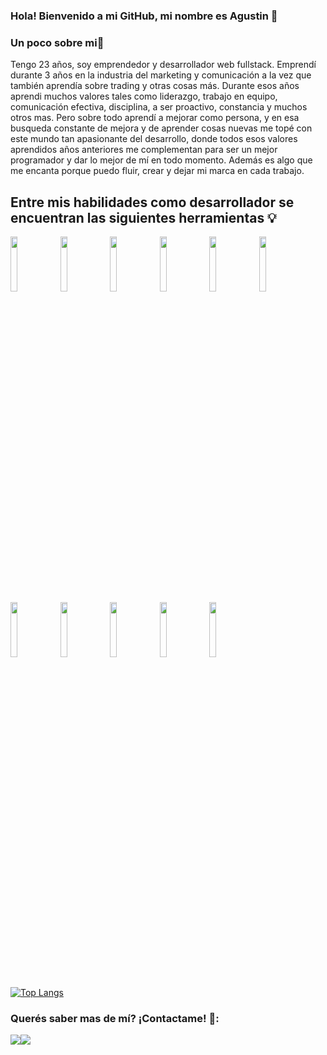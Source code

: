 ### Hola! Bienvenido a mi GitHub, mi nombre es Agustin 👋
### Un poco sobre mi👀
Tengo 23 años, soy emprendedor y desarrollador web fullstack. Emprendí durante 3 años en la industria del marketing y comunicación a la vez que también aprendía sobre trading y otras cosas más. Durante esos años aprendi muchos valores tales como liderazgo, trabajo en equipo, comunicación efectiva, disciplina, a ser proactivo, constancia y muchos otros mas. Pero sobre todo aprendí a mejorar como persona, y en esa busqueda constante de mejora y de aprender cosas nuevas me topé con este mundo tan apasionante del desarrollo, donde todos esos valores aprendidos años anteriores me complementan para ser un mejor programador y dar lo mejor de mí en todo momento. Además es algo que me encanta porque puedo fluir, crear y dejar mi marca en cada trabajo.
## Entre mis habilidades como desarrollador se encuentran las siguientes herramientas 💡
<p>
  <code><img width="15%" max-height="100px" src="https://cobaltoconsulting.com/wp-content/uploads/2019/09/javascript-logo.png"></code>
  <code><img width="15%" max-height="100px" src="https://programacion.net/files/article/article_02169_.jpg"></code>
  <code><img width="15%" max-height="100px" src="https://disenowebakus.net/imagenes/articulos/html5.jpg"></code>
  <code><img width="15%" max-height="100px" src="https://blog.wildix.com/wp-content/uploads/2020/06/react-logo.jpg"></code>
  <code><img width="15%" max-height="100px" src="https://i1.wp.com/blog.enriqueoriol.com/wp-content/uploads/2018/08/reduxLogo.png?w=1024"></code>
  <code><img width="15%" max-height="100px" src="https://upload.wikimedia.org/wikipedia/commons/thumb/e/e0/Git-logo.svg/1280px-Git-logo.svg.png"></code>
  <br />
  <code><img width="15%" max-height="100px" src="https://training.techtalkthai.com/wp-content/uploads/2020/11/nodejs_logo_banner_01-600x314-1.png"></code>
  <code><img width="15%" max-height="100px" src="https://miro.medium.com/max/766/1*uPL1uCtLBRSk6akPL2hNzg.jpeg"></code>
  <code><img width="15%" max-height="100px" src="https://alvaroperdiz.com/images/headers/postgresql.png"></code>
  <code><img width="15%" max-height="100px" src="https://i.blogs.es/91493f/sequelize/1366_2000.png"></code>
  <code><img width="15%" max-height="100px" src="https://theduodecim.github.io/Portafolio/img/typescript.png"></code>
   
  <br />
  <br />
</p>

[![Top Langs](https://github-readme-stats.vercel.app/api/top-langs/?username=Agus-Sartorio&layout=compact&theme=buefy)](https://github.com/anuraghazra/github-readme-stats)

### Querés saber mas de mí? ¡Contactame! 📧:

[<img src="https://img.icons8.com/material/96/888888/email-sign.png"/>](mailto:sartorio85@gmail.com)[<img src="https://img.icons8.com/material/96/888888/linkedin--v1.png"/>](https://www.linkedin.com/in/agustin-sartorio)
